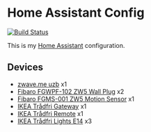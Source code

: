 # Home Assistant Config

[![Build Status](https://travis-ci.org/joch/home-assistant-config.svg?branch=master)](https://travis-ci.org/joch/home-assistant-config)

This is my [Home Assistant](https://home-assistant.io) configuration.

## Devices

- [zwave.me uzb](http://zwave.me/index.php?id=28) x1
- [Fibaro FGWPF-102 ZW5 Wall Plug](https://www.fibaro.com/en/products/wall-plug/) x2
- [Fibaro FGMS-001 ZW5 Motion Sensor](https://www.fibaro.com/en/products/motion-sensor/) x1
- [IKEA Trådfri Gateway](http://www.ikea.com/us/en/catalog/products/00337813/) x1
- [IKEA Trådfri Remote](http://www.ikea.com/us/en/catalog/products/20303317/) x1
- [IKEA Trådfri Lights E14](http://www.ikea.com/se/sv/catalog/products/70318284/) x3
